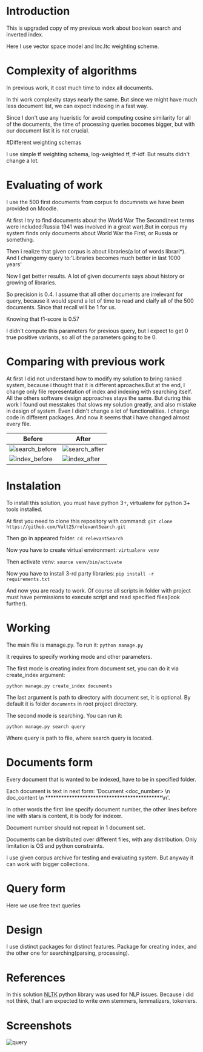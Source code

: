 # Introduction

This is upgraded copy of my previous work about boolean search and inverted index.

Here I use vector space model and lnc.ltc weighting scheme.

# Complexity of algorithms

In previous work, it cost much time to index all documents.

In thi work complexity stays nearly the same. But since we might have much less document list, we can expect indexing in a fast way.

Since I don't use any hueristic for avoid computing cosine similarity for all of the documents, the time of processing queries bocomes bigger, but with our document list it is not crucial.

#Different weighting schemas

I use simple tf weighting schema, log-weighted tf, tf-idf. But results didn't change a lot.

# Evaluating of work
I use the 500 first documents from corpus fo documnets we have been provided on Moodle.

At first I try to find documents about the World War The Second(next terms were included:Russia 1941 was involved in a great war).But in corpus my system finds only documents about World War the First, or Russia or something.

Then i realize that given corpus is about libraries(a lot of words librari*). And I changemy query to:'Libraries becomes much better in last 1000 years'

Now I get better results. A lot of given documents says about history or growing of libraries.

So precision is 0.4. I assume that all other documents are irrelevant for query, because it would spend a lot of time to read and claify all of the 500 documents. Since that recall will be 1 for us.

Knowing that f1-score is 0.57

I didn't compute this parameters for previous query, but I expect to get 0 true positive variants, so all of the parameters going to be 0.

# Comparing with previous work

At first I did not understand how to modify my solution to bring ranked system, because i thought that it is different aproaches.But at the end, I change only file representation of index and indexing with searching itself. All the others software design approaches stays the same. But during this work I found out messtakes that slows my solution greatly, and also mistake in design of system. Even I didn't change a lot of functionalities. I change code in different packages. And now it seems that i have changed almost every file.

| Before | After |
|---|---|
|![search_before](https://image.ibb.co/f3kLMv/image.png)|![search_after](https://image.ibb.co/fq3wfm/image.png)|
|![index_before](https://image.ibb.co/eMOwuF/image.png)|![index_after](https://image.ibb.co/mYDCLm/image.png)|
# Instalation

To install this solution, you must have python 3+, virtualenv for python 3+  tools installed.

At first you need to clone this repository with command: `git clone https://github.com/Valt25/relevantSearch.git`

Then go in appeared folder. `cd relevantSearch`

Now you have to create virtual environment: `virtualenv venv`

Then activate venv: `source venv/bin/activate`

Now you have to install 3-rd party libraries: `pip install -r requirements.txt`

And now you are ready to work. Of course all scripts in folder with project must have permissions to execute script and read specified files(look further).


# Working

The main file is manage.py. To run it: `python manage.py`

It requires to specify working mode and other parameters.

The first mode is creating index from document set, you can do it via create_index argument:

 `python manage.py create_index documents`

The last argument is path to directory with document set, it is optional. By default it is folder `documents` in root project directory.

The second mode is searching. You can run it:

 `python manage.py search query`

Where query is path to file, where search query is located.

# Documents form

Every document that is wanted to be indexed, have to be in specified folder.

Each document is text in next form: 'Document <doc_number> \n doc_content \n ********************************************\n'.

In other words the first line specify document number, the other lines before line with stars is content, it is body for indexer.

Document number should not repeat in 1 document set.

Documents can be distributed over different files, with any distribution. Only limitation is OS and python constraints.

I use given corpus archive for testing and evaluating system. But anyway it can work with bigger collections.


# Query form

Here we use free text queries

# Design

I use distinct packages for distinct features. Package for creating index, and the other one for searching(parsing, processing).

# References

In this solution [NLTK](http://www.nltk.org/) python library was used for NLP issues. Because i did not think, that I am expected to write own stemmers, lemmatizers, tokeniers.

# Screenshots

![query](https://image.ibb.co/hF2Tt6/image.png)
